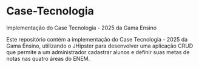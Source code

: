 # Case-Tecnologia
Implementação do Case Tecnologia - 2025 da Gama Ensino

Este repositório contém a implementação do Case Tecnologia - 2025 da Gama Ensino, utilizando o JHipster para desenvolver uma aplicação CRUD que permite a um administrador cadastrar alunos e definir suas metas de notas nas quatro áreas do ENEM.
